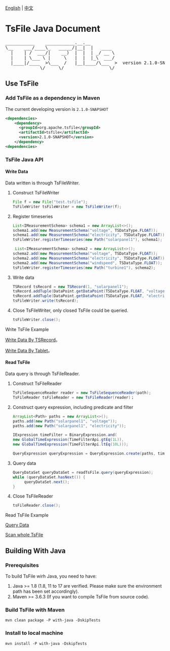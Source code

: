 <!--

    Licensed to the Apache Software Foundation (ASF) under one
    or more contributor license agreements.  See the NOTICE file
    distributed with this work for additional information
    regarding copyright ownership.  The ASF licenses this file
    to you under the Apache License, Version 2.0 (the
    "License"); you may not use this file except in compliance
    with the License.  You may obtain a copy of the License at

        http://www.apache.org/licenses/LICENSE-2.0

    Unless required by applicable law or agreed to in writing,
    software distributed under the License is distributed on an
    "AS IS" BASIS, WITHOUT WARRANTIES OR CONDITIONS OF ANY
    KIND, either express or implied.  See the License for the
    specific language governing permissions and limitations
    under the License.

-->

[English](./README.md) | [中文](./README-zh.md)
# TsFile Java Document
<pre>
___________    ___________.__.__          
\__    ___/____\_   _____/|__|  |   ____  
  |    | /  ___/|    __)  |  |  | _/ __ \ 
  |    | \___ \ |     \   |  |  |_\  ___/ 
  |____|/____  >\___  /   |__|____/\___  >  version 2.1.0-SNAPSHOT
             \/     \/                 \/  
</pre>

## Use TsFile

### Add TsFile as a dependency in Maven

The current developing version is `2.1.0-SNAPSHOT`

```xml  
<dependencies>
    <dependency>
      <groupId>org.apache.tsfile</groupId>
      <artifactId>tsfile</artifactId>
      <version>2.1.0-SNAPSHOT</version>
    </dependency>
<dependencies>
```

### TsFile Java API

#### Write Data

Data written is through TsFileWriter.

1. Construct TsFileWriter

 
    ```java
    File f = new File("test.tsfile");
    TsFileWriter tsFileWriter = new TsFileWriter(f);
    ```

2. Register timeseries
  
    ```java
    List<IMeasurementSchema> schema1 = new ArrayList<>();
    schema1.add(new MeasurementSchema("voltage", TSDataType.FLOAT));
    schema1.add(new MeasurementSchema("electricity", TSDataType.FLOAT));
    tsFileWriter.registerTimeseries(new Path("solarpanel1"), schema1);
   
     List<IMeasurementSchema> schema2 = new ArrayList<>();
    schema2.add(new MeasurementSchema("voltage", TSDataType.FLOAT));
    schema2.add(new MeasurementSchema("electricity", TSDataType.FLOAT));
    schema2.add(new MeasurementSchema("windspeed", TSDataType.FLOAT));
    tsFileWriter.registerTimeseries(new Path("turbine1"), schema2);
    ```

3. Write data

    ```java
    TSRecord tsRecord = new TSRecord(1, "solarpanel1");
    tsRecord.addTuple(DataPoint.getDataPoint(TSDataType.FLOAT, "voltage", 1.1f));
    tsRecord.addTuple(DataPoint.getDataPoint(TSDataType.FLOAT, "electricity", 2.2f));
    tsFileWriter.write(tsRecord);
    ```

4. Close TsFileWriter, only closed TsFile could be queried.

    ```java
    tsFileWriter.close();
    ```

Write TsFile Example

[Write Data By TSRecord](../examples/src/main/java/org/apache/tsfile/TsFileWriteAlignedWithTSRecord.java)。

[Write Data By Tablet](../examples/src/main/java/org/apache/tsfile/TsFileWriteAlignedWithTablet.java)。


#### Read TsFile

Data query is through TsFileReader.

1. Construct TsFileReader

   ```java
   TsFileSequenceReader reader = new TsFileSequenceReader(path);
   TsFileReader tsFileReader = new TsFileReader(reader)；
   ```

2. Construct query expression, including predicate and filter

      ```java
      ArrayList<Path> paths = new ArrayList<>();
      paths.add(new Path("solarpanel1", "voltage"));
      paths.add(new Path("solarpanel1", "electricity"));
   
      IExpression timeFilter = BinaryExpression.and(
      new GlobalTimeExpression(TimeFilterApi.gtEq(1L)),
      new GlobalTimeExpression(TimeFilterApi.ltEq(10L)));
   
      QueryExpression queryExpression = QueryExpression.create(paths, timeFilter);
      ```

3. Query data

   ```java
   QueryDataSet queryDataSet = readTsFile.query(queryExpression);
   while (queryDataSet.hasNext()) {
        queryDataSet.next();
   }
   ```

4. Close TsFileReader

   ```java
   tsFileReader.close();
   ```



Read TsFile Example

[Query Data](../examples/src/main/java/org/apache/tsfile/TsFileRead.java)

[Scan whole TsFile](../examples/src/main/java/org/apache/tsfile/TsFileSequenceRead.java)


## Building With Java

### Prerequisites

To build TsFile wirh Java, you need to have:

1. Java >= 1.8 (1.8, 11 to 17 are verified. Please make sure the environment path has been set accordingly).
2. Maven >= 3.6.3 (If you want to compile TsFile from source code).


### Build TsFile with Maven

```
mvn clean package -P with-java -DskipTests
```

### Install to local machine

```
mvn install -P with-java -DskipTests
```
